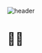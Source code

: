 ![header](https://capsule-render.vercel.app/api?type=wave&color=AFB4FF&height=300&section=header&text=Hello%Stranger%!%!&fontColor:F9F9F9&fontSize=70&fontAlignY=40)
#  👋🏻
